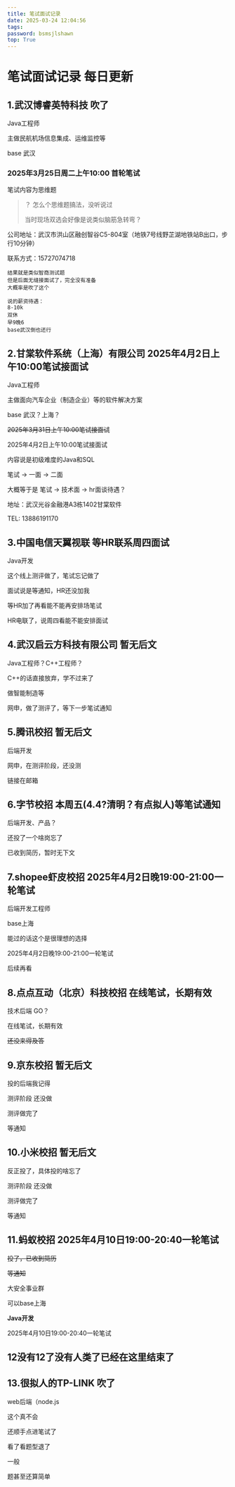 ```yaml
---
title: 笔试面试记录
date: 2025-03-24 12:04:56
tags:
password: bsmsjlshawn
top: True
---
```


# 笔试面试记录 每日更新

## 1.武汉博睿英特科技 吹了

Java工程师

主做民航机场信息集成、运维监控等

base 武汉

### 2025年3月25日周二上午10:00 首轮笔试

笔试内容为思维题

> ？ 怎么个思维题搞法，没听说过
>
> 当时现场双选会好像是说类似脑筋急转弯？

公司地址：武汉市洪山区融创智谷C5-804室（地铁7号线野芷湖地铁站B出口，步行10分钟）

联系方式：15727074718

```
结果就是类似智商测试题
但是后面无缝接面试了，完全没有准备
大概率是吹了这个

说的薪资待遇：
8-10k
双休
早9晚6
base武汉倒也还行
```

## 2.甘棠软件系统（上海）有限公司 2025年4月2日上午10:00笔试接面试

Java工程师

主做面向汽车企业（制造企业）等的软件解决方案

base 武汉？上海？

~~2025年3月31日上午10:00笔试接面试~~

2025年4月2日上午10:00笔试接面试

内容说是初级难度的Java和SQL

笔试 -> 一面 -> 二面

大概等于是 笔试 -> 技术面 -> hr面谈待遇？

地址：武汉光谷金融港A3栋1402甘棠软件

TEL: 13886191170

## 3.中国电信天翼视联 等HR联系周四面试

Java开发

这个线上测评做了，笔试忘记做了

面试说是等通知，HR还没加我

等HR加了再看能不能再安排场笔试

HR电联了，说周四看能不能安排面试

## 4.武汉启云方科技有限公司 暂无后文

Java工程师？C++工程师？

C++的话直接放弃，学不过来了

做智能制造等

网申，做了测评了，等下一步笔试通知

## 5.腾讯校招 暂无后文

后端开发

网申，在测评阶段，还没测

链接在邮箱

## 6.字节校招 本周五(4.4?清明？有点拟人)等笔试通知

后端开发、产品？

还投了一个啥岗忘了

已收到简历，暂时无下文

## 7.shopee虾皮校招 2025年4月2日晚19:00-21:00一轮笔试

后端开发工程师

base上海

能过的话这个是很理想的选择

2025年4月2日晚19:00-21:00一轮笔试

后续再看

## 8.点点互动（北京）科技校招 在线笔试，长期有效

技术后端 GO？

在线笔试，长期有效

~~还没来得及答~~

## 9.京东校招 暂无后文

投的后端我记得

测评阶段 还没做

测评做完了

等通知

## 10.小米校招 暂无后文

反正投了，具体投的啥忘了

测评阶段 还没做

测评做完了

等通知

## 11.蚂蚁校招 2025年4月10日19:00-20:40一轮笔试

~~投了，已收到简历~~

~~等通知~~

大安全事业群

可以base上海

**Java开发**

2025年4月10日19:00-20:40一轮笔试

## 12没有12了没有人类了已经在这里结束了



## 13.很拟人的TP-LINK 吹了

web后端（node.js

这个真不会

还顺手点进笔试了

看了看题型退了

一般

题甚至还算简单
